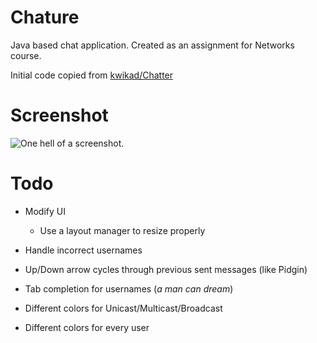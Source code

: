 # Chature

Java based chat application. Created as an assignment for Networks course.

Initial code copied from [kwikad/Chatter](https://github.com/kwikadi/Chatter)

# Screenshot

![One hell of a screenshot.](http://i.imgur.com/5BuQXdT.png)

# Todo

* Modify UI
  * Use a layout manager to resize properly

* Handle incorrect usernames
* Up/Down arrow cycles through previous sent messages (like Pidgin)

* Tab completion for usernames (*a man can dream*)

* Different colors for Unicast/Multicast/Broadcast
* Different colors for every user
